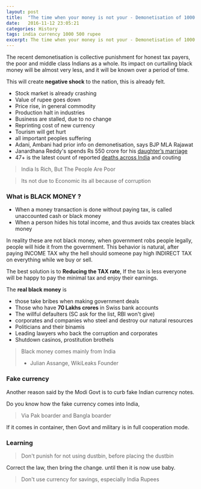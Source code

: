 ```yaml
---
layout: post
title:  "The time when your money is not your - Demonetisation of 1000 & 500 Rs"
date:   2016-11-12 23:05:21
categories: History
tags: india currency 1000 500 rupee
excerpt: The time when your money is not your - Demonetisation of 1000 & 500 Rs
---
```


The recent demonetisation is collective punishment for honest tax payers, the poor and middle class Indians as a whole. Its impact on curtailing black money will be almost very less, and it will be known over a period of time.

This will create **negative shock** to the nation, this is already felt.

* Stock market is already crashing
* Value of rupee goes down
* Price rise, in general commodity
* Production halt in industries
* Business are stalled, due to no change
* Reprinting cost of new currency
* Tourism will get hurt
* all important peoples suffering
* Adani, Ambani had prior info on demonetisation, says BJP MLA Rajawat
* Janardhana Reddy's spends Rs 550 crore for his [daughter’s marriage](http://www.firstpost.com/india/demonetisation-two-numbers-show-how-currency-ban-treats-indias-rich-and-poor-3109958.html)
* 47+ is the latest count of reported [deaths across India](http://www.firstpost.com/politics/demonetisation-over-30-people-dead-but-modi-govt-views-it-as-minor-inconveniences-3109360.html) and couting


> India Is Rich, But The People Are Poor

> Its not due to Economic its all because of corruption

### What is BLACK MONEY ?

- When a money transaction is done without paying tax, is called unaccounted cash or black money
- When a person hides his total income, and thus avoids tax creates black money

In reality these are not black money, when government robs people legally, people will hide it from the government. This behavior is natural, after paying INCOME TAX why the hell should someone pay high INDIRECT TAX on everything while we buy or sell.

The best solution is to **Reducing the TAX rate**, If the tax is less everyone will be happy to pay the minimal tax and enjoy their earnings.

The **real black money** is

* those take bribes when making government deals
* Those who have **70 Lakhs crores** in Swiss bank accounts
* The willful defaulters (SC ask for the list, RBI won't give)
* corporates and companies who steel and destroy our natural resources
* Politicians and their binamis
* Leading lawyers who back the corruption and corporates
* Shutdown casinos, prostitution brothels

> Black money comes mainly from India
> - Julian Assange, WikiLeaks Founder

### Fake currency

Another reason said by the Modi Govt is to curb fake Indian currency notes.

Do you know how the fake currency comes into India,

> Via Pak boarder and Bangla boarder

If  it comes in container, then Govt and military is in full cooperation mode.

### Learning

> Don't punish for not using dustbin, before placing the dustbin

Correct the law, then bring the change. until then it is now use baby.

> Don't use currency for savings, especially India Rupees
